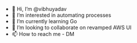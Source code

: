 - 👋 Hi, I’m @vibhuyadav
- 👀 I’m interested in automating processes
- 🌱 I’m currently learning Go
- 💞️ I’m looking to collaborate on revamped AWS UI
- 📫 How to reach me - DM

<!---
vibhuyadav/vibhuyadav is a ✨ special ✨ repository because its `README.md` (this file) appears on your GitHub profile.
You can click the Preview link to take a look at your changes.
--->
